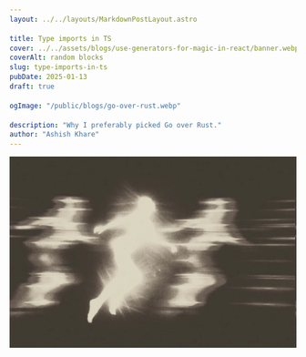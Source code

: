 ```yaml
---
layout: ../../layouts/MarkdownPostLayout.astro

title: Type imports in TS
cover: ../../assets/blogs/use-generators-for-magic-in-react/banner.webp
coverAlt: random blocks
slug: type-imports-in-ts
pubDate: 2025-01-13
draft: true

ogImage: "/public/blogs/go-over-rust.webp"

description: "Why I preferably picked Go over Rust."
author: "Ashish Khare"
---
```


![banner](../../assets/blogs/type-imports-in-ts/banner.webp)
